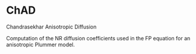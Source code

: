 # ChAD
Chandrasekhar Anisotropic Diffusion

Computation of the NR diffusion coefficients used in the FP equation for an anisotropic Plummer model.
